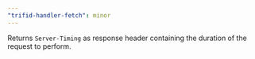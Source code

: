 ```yaml
---
"trifid-handler-fetch": minor
---
```


Returns `Server-Timing` as response header containing the duration of the request to perform.
